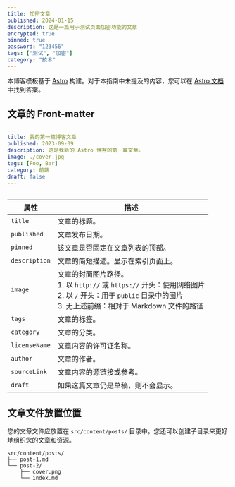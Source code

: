 ```yaml
---
title: 加密文章
published: 2024-01-15
description: 这是一篇用于测试页面加密功能的文章
encrypted: true
pinned: true
password: "123456"
tags: ["测试", "加密"]
category: "技术"
---
```




本博客模板基于 [Astro](https://astro.build/) 构建。对于本指南中未提及的内容，您可以在 [Astro 文档](https://docs.astro.build/) 中找到答案。

## 文章的 Front-matter

```yaml
---
title: 我的第一篇博客文章
published: 2023-09-09
description: 这是我新的 Astro 博客的第一篇文章。
image: ./cover.jpg
tags: [Foo, Bar]
category: 前端
draft: false
---
```

![]()



| 属性         | 描述                                                                                                                                                                                                 |
|--------------|------------------------------------------------------------------------------------------------------------------------------------------------------------------------------------------------------|
| `title`      | 文章的标题。                                                                                                                                                                                          |
| `published`  | 文章发布日期。                                                                                                                                                                                        |
| `pinned`     | 该文章是否固定在文章列表的顶部。                                                                                                                                                                      |
| `description`| 文章的简短描述。显示在索引页面上。                                                                                                                                                                    |
| `image`      | 文章的封面图片路径。<br/>1. 以 `http://` 或 `https://` 开头：使用网络图片<br/>2. 以 `/` 开头：用于 `public` 目录中的图片<br/>3. 无上述前缀：相对于 Markdown 文件的路径                                   |
| `tags`       | 文章的标签。                                                                                                                                                                                          |
| `category`   | 文章的分类。                                                                                                                                                                                          |
| `licenseName`| 文章内容的许可证名称。                                                                                                                                                                                |
| `author`     | 文章的作者。                                                                                                                                                                                          |
| `sourceLink` | 文章内容的源链接或参考。                                                                                                                                                                              |
| `draft`      | 如果这篇文章仍是草稿，则不会显示。                                                                                                                                                                    |

## 文章文件放置位置



您的文章文件应放置在 `src/content/posts/` 目录中。您还可以创建子目录来更好地组织您的文章和资源。

```
src/content/posts/
├── post-1.md
└── post-2/
    ├── cover.png
    └── index.md
```
